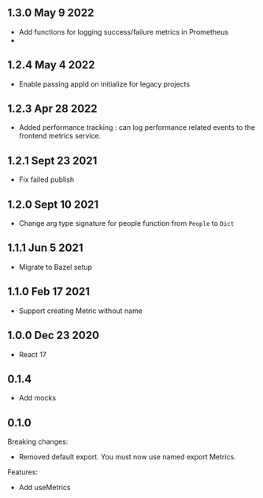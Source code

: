 ## 1.3.0 May 9 2022

- Add functions for logging success/failure metrics in Prometheus
-

## 1.2.4 May 4 2022

- Enable passing appId on initialize for legacy projects

## 1.2.3 Apr 28 2022

- Added performance tracking : can log performance related events to the frontend metrics service.

## 1.2.1 Sept 23 2021

- Fix failed publish

## 1.2.0 Sept 10 2021

- Change arg type signature for people function from `People` to `Dict`

## 1.1.1 Jun 5 2021

- Migrate to Bazel setup

## 1.1.0 Feb 17 2021

- Support creating Metric without name

## 1.0.0 Dec 23 2020

- React 17

## 0.1.4

- Add mocks

## 0.1.0

Breaking changes:

- Removed default export. You must now use named export Metrics.

Features:

- Add useMetrics
